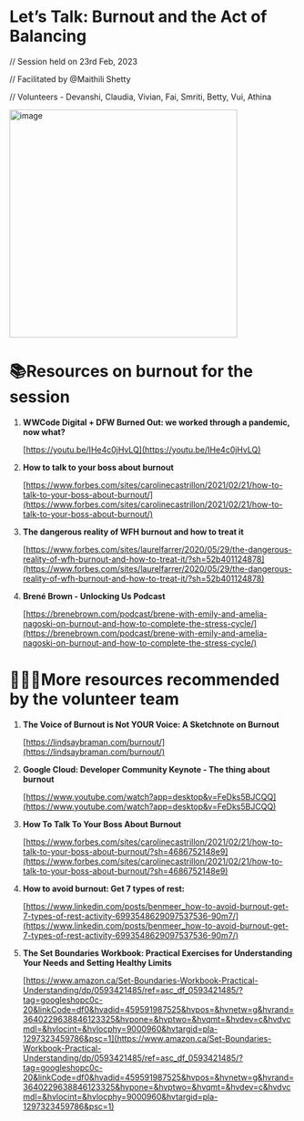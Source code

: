 # Let’s Talk: Burnout and the Act of Balancing

// Session held on 23rd Feb, 2023

// Facilitated by @Maithili Shetty

// Volunteers - Devanshi, Claudia, Vivian, Fai, Smriti, Betty, Vui, Athina

<img width="400" alt="image" src="https://user-images.githubusercontent.com/50391217/221465822-be58f3ec-2588-4dd6-a180-30e9e386fd7f.png">


# 📚Resources on burnout for the session

1. **WWCode Digital + DFW Burned Out: we worked through a pandemic, now what?**
    
    [https://youtu.be/IHe4c0jHvLQ](https://youtu.be/IHe4c0jHvLQ)
    
2. **How to talk to your boss about burnout**
    
    [https://www.forbes.com/sites/carolinecastrillon/2021/02/21/how-to-talk-to-your-boss-about-burnout/](https://www.forbes.com/sites/carolinecastrillon/2021/02/21/how-to-talk-to-your-boss-about-burnout/)
    
3. **The dangerous reality of WFH burnout and how to treat it**
    
    [https://www.forbes.com/sites/laurelfarrer/2020/05/29/the-dangerous-reality-of-wfh-burnout-and-how-to-treat-it/?sh=52b401124878](https://www.forbes.com/sites/laurelfarrer/2020/05/29/the-dangerous-reality-of-wfh-burnout-and-how-to-treat-it/?sh=52b401124878)
    
4. **Brené Brown - Unlocking Us Podcast**
    
    [https://brenebrown.com/podcast/brene-with-emily-and-amelia-nagoski-on-burnout-and-how-to-complete-the-stress-cycle/](https://brenebrown.com/podcast/brene-with-emily-and-amelia-nagoski-on-burnout-and-how-to-complete-the-stress-cycle/)
    

# 👩🏻‍💻More resources recommended by the volunteer team

1. **The Voice of Burnout is Not YOUR Voice: A Sketchnote on Burnout**
    
    [https://lindsaybraman.com/burnout/](https://lindsaybraman.com/burnout/)
    
2. **Google Cloud: Developer Community Keynote - The thing about burnout**
    
    [https://www.youtube.com/watch?app=desktop&v=FeDks5BJCQQ](https://www.youtube.com/watch?app=desktop&v=FeDks5BJCQQ)
    
3. ****How To Talk To Your Boss About Burnout****
    
    [https://www.forbes.com/sites/carolinecastrillon/2021/02/21/how-to-talk-to-your-boss-about-burnout/?sh=4686752148e9](https://www.forbes.com/sites/carolinecastrillon/2021/02/21/how-to-talk-to-your-boss-about-burnout/?sh=4686752148e9)
    
4. **How to avoid burnout: Get 7 types of rest:**
    
    [https://www.linkedin.com/posts/benmeer_how-to-avoid-burnout-get-7-types-of-rest-activity-6993548629097537536-90m7/](https://www.linkedin.com/posts/benmeer_how-to-avoid-burnout-get-7-types-of-rest-activity-6993548629097537536-90m7/)
    
5. **The Set Boundaries Workbook: Practical Exercises for Understanding Your Needs and Setting Healthy Limits**
    
    [https://www.amazon.ca/Set-Boundaries-Workbook-Practical-Understanding/dp/0593421485/ref=asc_df_0593421485/?tag=googleshopc0c-20&linkCode=df0&hvadid=459591987525&hvpos=&hvnetw=g&hvrand=3640229638846123325&hvpone=&hvptwo=&hvqmt=&hvdev=c&hvdvcmdl=&hvlocint=&hvlocphy=9000960&hvtargid=pla-1297323459786&psc=1](https://www.amazon.ca/Set-Boundaries-Workbook-Practical-Understanding/dp/0593421485/ref=asc_df_0593421485/?tag=googleshopc0c-20&linkCode=df0&hvadid=459591987525&hvpos=&hvnetw=g&hvrand=3640229638846123325&hvpone=&hvptwo=&hvqmt=&hvdev=c&hvdvcmdl=&hvlocint=&hvlocphy=9000960&hvtargid=pla-1297323459786&psc=1)
